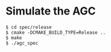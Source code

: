 # Simulate the AGC

```
$ cd spec/release
$ cmake -DCMAKE_BUILD_TYPE=Release ..
$ make
$ ./agc_spec
```
